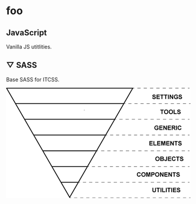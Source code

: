 # foo

## JavaScript

Vanilla JS utitlities.

## ▽ SASS

Base SASS for ITCSS.

![](itcss-layers.png)